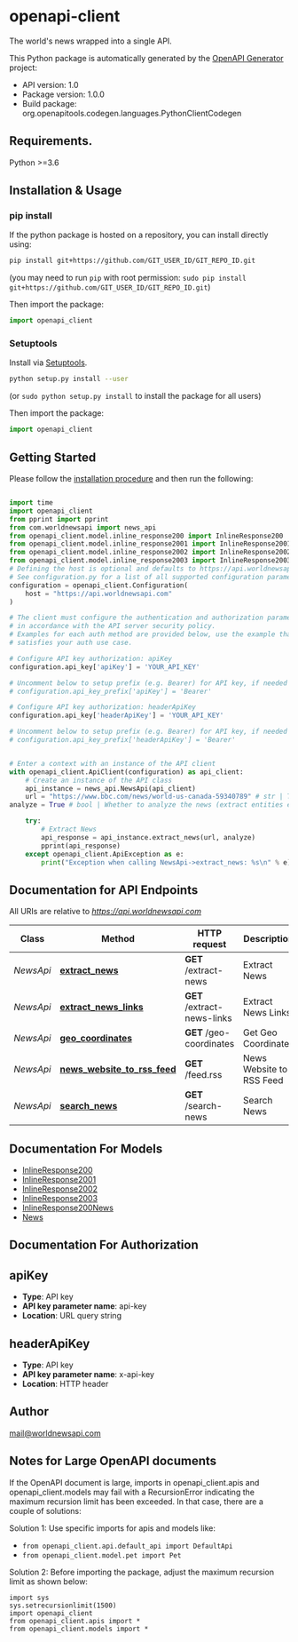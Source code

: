 # openapi-client
The world's news wrapped into a single API.

This Python package is automatically generated by the [OpenAPI Generator](https://openapi-generator.tech) project:

- API version: 1.0
- Package version: 1.0.0
- Build package: org.openapitools.codegen.languages.PythonClientCodegen

## Requirements.

Python >=3.6

## Installation & Usage
### pip install

If the python package is hosted on a repository, you can install directly using:

```sh
pip install git+https://github.com/GIT_USER_ID/GIT_REPO_ID.git
```
(you may need to run `pip` with root permission: `sudo pip install git+https://github.com/GIT_USER_ID/GIT_REPO_ID.git`)

Then import the package:
```python
import openapi_client
```

### Setuptools

Install via [Setuptools](http://pypi.python.org/pypi/setuptools).

```sh
python setup.py install --user
```
(or `sudo python setup.py install` to install the package for all users)

Then import the package:
```python
import openapi_client
```

## Getting Started

Please follow the [installation procedure](#installation--usage) and then run the following:

```python

import time
import openapi_client
from pprint import pprint
from com.worldnewsapi import news_api
from openapi_client.model.inline_response200 import InlineResponse200
from openapi_client.model.inline_response2001 import InlineResponse2001
from openapi_client.model.inline_response2002 import InlineResponse2002
from openapi_client.model.inline_response2003 import InlineResponse2003
# Defining the host is optional and defaults to https://api.worldnewsapi.com
# See configuration.py for a list of all supported configuration parameters.
configuration = openapi_client.Configuration(
    host = "https://api.worldnewsapi.com"
)

# The client must configure the authentication and authorization parameters
# in accordance with the API server security policy.
# Examples for each auth method are provided below, use the example that
# satisfies your auth use case.

# Configure API key authorization: apiKey
configuration.api_key['apiKey'] = 'YOUR_API_KEY'

# Uncomment below to setup prefix (e.g. Bearer) for API key, if needed
# configuration.api_key_prefix['apiKey'] = 'Bearer'

# Configure API key authorization: headerApiKey
configuration.api_key['headerApiKey'] = 'YOUR_API_KEY'

# Uncomment below to setup prefix (e.g. Bearer) for API key, if needed
# configuration.api_key_prefix['headerApiKey'] = 'Bearer'


# Enter a context with an instance of the API client
with openapi_client.ApiClient(configuration) as api_client:
    # Create an instance of the API class
    api_instance = news_api.NewsApi(api_client)
    url = "https://www.bbc.com/news/world-us-canada-59340789" # str | The url of the news.
analyze = True # bool | Whether to analyze the news (extract entities etc.) (default to False)

    try:
        # Extract News
        api_response = api_instance.extract_news(url, analyze)
        pprint(api_response)
    except openapi_client.ApiException as e:
        print("Exception when calling NewsApi->extract_news: %s\n" % e)
```

## Documentation for API Endpoints

All URIs are relative to *https://api.worldnewsapi.com*

Class | Method | HTTP request | Description
------------ | ------------- | ------------- | -------------
*NewsApi* | [**extract_news**](docs/NewsApi.md#extract_news) | **GET** /extract-news | Extract News
*NewsApi* | [**extract_news_links**](docs/NewsApi.md#extract_news_links) | **GET** /extract-news-links | Extract News Links
*NewsApi* | [**geo_coordinates**](docs/NewsApi.md#geo_coordinates) | **GET** /geo-coordinates | Get Geo Coordinates
*NewsApi* | [**news_website_to_rss_feed**](docs/NewsApi.md#news_website_to_rss_feed) | **GET** /feed.rss | News Website to RSS Feed
*NewsApi* | [**search_news**](docs/NewsApi.md#search_news) | **GET** /search-news | Search News


## Documentation For Models

 - [InlineResponse200](docs/InlineResponse200.md)
 - [InlineResponse2001](docs/InlineResponse2001.md)
 - [InlineResponse2002](docs/InlineResponse2002.md)
 - [InlineResponse2003](docs/InlineResponse2003.md)
 - [InlineResponse200News](docs/InlineResponse200News.md)
 - [News](docs/News.md)


## Documentation For Authorization


## apiKey

- **Type**: API key
- **API key parameter name**: api-key
- **Location**: URL query string


## headerApiKey

- **Type**: API key
- **API key parameter name**: x-api-key
- **Location**: HTTP header


## Author

mail@worldnewsapi.com


## Notes for Large OpenAPI documents
If the OpenAPI document is large, imports in openapi_client.apis and openapi_client.models may fail with a
RecursionError indicating the maximum recursion limit has been exceeded. In that case, there are a couple of solutions:

Solution 1:
Use specific imports for apis and models like:
- `from openapi_client.api.default_api import DefaultApi`
- `from openapi_client.model.pet import Pet`

Solution 2:
Before importing the package, adjust the maximum recursion limit as shown below:
```
import sys
sys.setrecursionlimit(1500)
import openapi_client
from openapi_client.apis import *
from openapi_client.models import *
```

